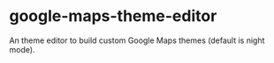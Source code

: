 # google-maps-theme-editor
An theme editor to build custom Google Maps themes (default is night mode).
